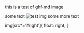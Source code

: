 this is a test of ghf-md image

some text ![test img](diagrams/ent-model-titled.png#right) some more text

img[src*='#right']{ float: right; }
